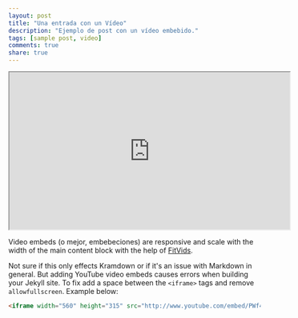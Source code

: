 ```yaml
---
layout: post
title: "Una entrada con un Vídeo"
description: "Ejemplo de post con un vídeo embebido."
tags: [sample post, video]
comments: true
share: true
---
```


<iframe width="560" height="315" src="http://www.youtube.com/embed/oTI8eZjxcRg"> </iframe>

Video embeds (o mejor, embebeciones) are responsive and scale with the width of the main content block with the help of [FitVids](http://fitvidsjs.com/).

Not sure if this only effects Kramdown or if it's an issue with Markdown in general. But adding YouTube video embeds causes errors when building your Jekyll site. To fix add a space between the `<iframe>` tags and remove `allowfullscreen`. Example below:

~~~ html
<iframe width="560" height="315" src="http://www.youtube.com/embed/PWf4WUoMXwg"> </iframe>
~~~
